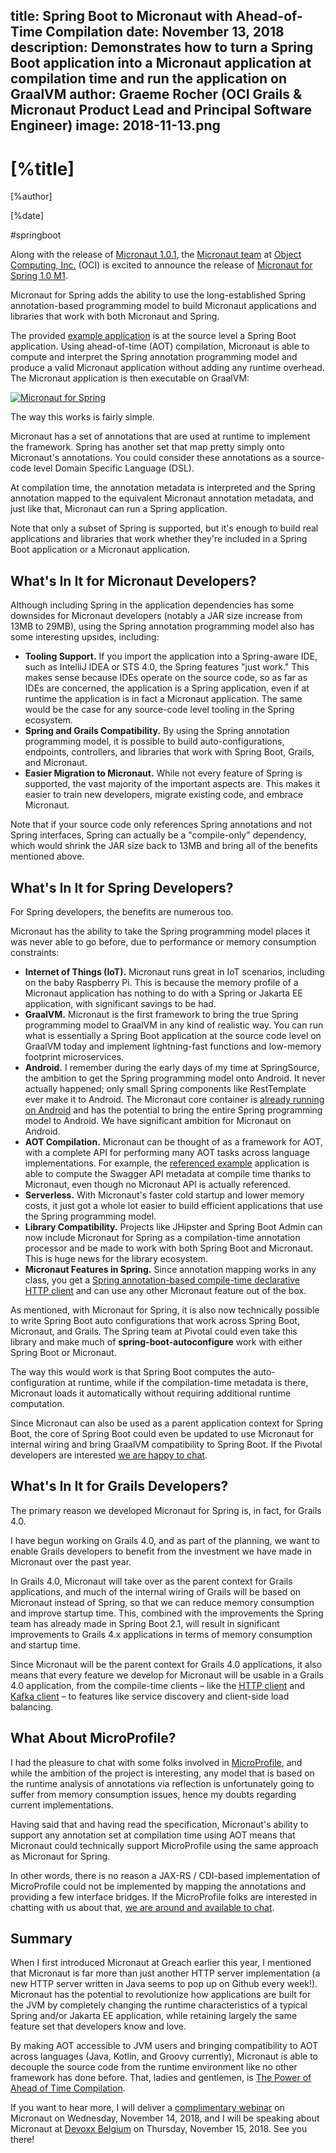 title: Spring Boot to Micronaut with Ahead-of-Time Compilation
date: November 13, 2018  
description: Demonstrates how to turn a Spring Boot application into a Micronaut application at compilation time and run the application on GraalVM
author: Graeme Rocher (OCI Grails & Micronaut Product Lead and Principal Software Engineer)
image: 2018-11-13.png
---

# [%title]

[%author]

[%date] 

#springboot

Along with the release of [Micronaut 1.0.1](https://github.com/micronaut-projects/micronaut-core/releases/tag/v1.0.1), the [Micronaut team](https://objectcomputing.com/products/2gm-team) at [Object Computing, Inc.](https://objectcomputing.com/) (OCI) is excited to announce the release of [Micronaut for Spring 1.0 M1](https://github.com/micronaut-projects/micronaut-spring).

Micronaut for Spring adds the ability to use the long-established Spring annotation-based programming model to build Micronaut applications and libraries that work with both Micronaut and Spring.

The provided [example application](https://github.com/micronaut-projects/micronaut-spring/tree/master/examples/greeting-service) is at the source level a Spring Boot application. Using ahead-of-time (AOT) compilation, Micronaut is able to compute and interpret the Spring annotation programming model and produce a valid Micronaut application without adding any runtime overhead. The Micronaut application is then executable on GraalVM:

[![Micronaut for Spring](2018-11-13-img01.gif)](https://youtu.be/JvzD2SEw0-E "Micronaut for Spring")

The way this works is fairly simple.

Micronaut has a set of annotations that are used at runtime to implement the framework. Spring has another set that map pretty simply onto Micronaut's annotations. You could consider these annotations as a source-code level Domain Specific Language (DSL).

At compilation time, the annotation metadata is interpreted and the Spring annotation mapped to the equivalent Micronaut annotation metadata, and just like that, Micronaut can run a Spring application.

Note that only a subset of Spring is supported, but it's enough to build real applications and libraries that work whether they're included in a Spring Boot application or a Micronaut application.

## What's In It for Micronaut Developers?

Although including Spring in the application dependencies has some downsides for Micronaut developers (notably a JAR size increase from 13MB to 29MB), using the Spring annotation programming model also has some interesting upsides, including:

*   **Tooling Support.** If you import the application into a Spring-aware IDE, such as IntelliJ IDEA or STS 4.0, the Spring features "just work." This makes sense because IDEs operate on the source code, so as far as IDEs are concerned, the application is a Spring application, even if at runtime the application is in fact a Micronaut application. The same would be the case for any source-code level tooling in the Spring ecosystem.
*   **Spring and Grails Compatibility.** By using the Spring annotation programming model, it is possible to build auto-configurations, endpoints, controllers, and libraries that work with Spring Boot, Grails, and Micronaut. 
*   **Easier Migration to Micronaut.** While not every feature of Spring is supported, the vast majority of the important aspects are. This makes it easier to train new developers, migrate existing code, and embrace Micronaut.

Note that if your source code only references Spring annotations and not Spring interfaces, Spring can actually be a "compile-only" dependency, which would shrink the JAR size back to 13MB and bring all of the benefits mentioned above.

## What's In It for Spring Developers?

For Spring developers, the benefits are numerous too.

Micronaut has the ability to take the Spring programming model places it was never able to go before, due to performance or memory consumption constraints:

*   **Internet of Things (IoT).** Micronaut runs great in IoT scenarios, including on the baby Raspberry Pi. This is because the memory profile of a Micronaut application has nothing to do with a Spring or Jakarta EE application, with significant savings to be had.
*   **GraalVM.** Micronaut is the first framework to bring the true Spring programming model to GraalVM in any kind of realistic way. You can run what is essentially a Spring Boot application at the source code level on GraalVM today and implement lightning-fast functions and low-memory footprint microservices.
*   **Android.** I remember during the early days of my time at SpringSource, the ambition to get the Spring programming model onto Android. It never actually happened; only small Spring components like RestTemplate ever make it to Android. The Micronaut core container is [already running on Android](https://docs.micronaut.io/latest/guide/index.html#android) and has the potential to bring the entire Spring programming model to Android. We have significant ambition for Micronaut on Android.
*   **AOT Compilation.** Micronaut can be thought of as a framework for AOT, with a complete API for performing many AOT tasks across language implementations. For example, the [referenced example](https://github.com/micronaut-projects/micronaut-spring/tree/master/examples/greeting-service) application is able to compute the Swagger API metadata at compile time thanks to Micronaut, even though no Micronaut API is actually referenced.
*   **Serverless.** With Micronaut's faster cold startup and lower memory costs, it just got a whole lot easier to build efficient applications that use the Spring programming model.
*   **Library Compatibility.** Projects like JHipster and Spring Boot Admin can now include Micronaut for Spring as a compilation-time annotation processor and be made to work with both Spring Boot and Micronaut. This is huge news for the library ecosystem.
*   **Micronaut Features in Spring.** Since annotation mapping works in any class, you get a [Spring annotation-based compile-time declarative HTTP client](https://github.com/micronaut-projects/micronaut-spring/blob/master/examples/greeting-service/src/test/java/greeting/example/GreetingClient.java) and can use any other Micronaut feature out of the box.

As mentioned, with Micronaut for Spring, it is also now technically possible to write Spring Boot auto configurations that work across Spring Boot, Micronaut, and Grails. The Spring team at Pivotal could even take this library and make much of **spring-boot-autoconfigure** work with either Spring Boot or Micronaut.

The way this would work is that Spring Boot computes the auto-configuration at runtime, while if the compilation-time metadata is there, Micronaut loads it automatically without requiring additional runtime computation.

Since Micronaut can also be used as a parent application context for Spring Boot, the core of Spring Boot could even be updated to use Micronaut for internal wiring and bring GraalVM compatibility to Spring Boot. If the Pivotal developers are interested [we are happy to chat](https://gitter.im/micronautfw).

## What's In It for Grails Developers?

The primary reason we developed Micronaut for Spring is, in fact, for Grails 4.0.

I have begun working on Grails 4.0, and as part of the planning, we want to enable Grails developers to benefit from the investment we have made in Micronaut over the past year.

In Grails 4.0, Micronaut will take over as the parent context for Grails applications, and much of the internal wiring of Grails will be based on Micronaut instead of Spring, so that we can reduce memory consumption and improve startup time. This, combined with the improvements the Spring team has already made in Spring Boot 2.1, will result in significant improvements to Grails 4.x applications in terms of memory consumption and startup time.

Since Micronaut will be the parent context for Grails 4.0 applications, it also means that every feature we develop for Micronaut will be usable in a Grails 4.0 application, from the compile-time clients – like the [HTTP client](https://docs.micronaut.io/latest/guide/index.html#clientAnnotation) and [Kafka client](https://docs.micronaut.io/latest/guide/index.html#kafkaClient) – to features like service discovery and client-side load balancing.

## What About MicroProfile?

I had the pleasure to chat with some folks involved in [MicroProfile](https://microprofile.io "MicroProfile"), and while the ambition of the project is interesting, any model that is based on the runtime analysis of annotations via reflection is unfortunately going to suffer from memory consumption issues, hence my doubts regarding current implementations. 

Having said that and having read the specification, Micronaut's ability to support any annotation set at compilation time using AOT means that Micronaut could technically support MicroProfile using the same approach as Micronaut for Spring.

In other words, there is no reason a JAX-RS / CDI-based implementation of MicroProfile could not be implemented by mapping the annotations and providing a few interface bridges. If the MicroProfile folks are interested in chatting with us about that, [we are around and available to chat](https://gitter.im/micronautfw).

## Summary

When I first introduced Micronaut at Greach earlier this year, I mentioned that Micronaut is far more than just another HTTP server implementation (a new HTTP server written in Java seems to pop up on Github every week!). Micronaut has the potential to revolutionize how applications are built for the JVM by completely changing the runtime characteristics of a typical Spring and/or Jakarta EE application, while retaining largely the same feature set that developers know and love.

By making AOT accessible to JVM users and bringing compatibility to AOT across languages (Java, Kotlin, and Groovy currently), Micronaut is able to decouple the source code from the runtime environment like no other framework has done before. That, ladies and gentlemen, is [The Power of Ahead of Time Compilation](/blog/2018-09-30-micronaut-1-rc1.html).

If you want to hear more, I will deliver a [complimentary webinar](https://objectcomputing.com/resources/events/webinars/introduction-to-micronaut "Complimentary Webinar") on Micronaut on Wednesday, November 14, 2018, and I will be speaking about Micronaut at [Devoxx Belgium](https://dvbe18.confinabox.com/talk/BZV-3566/Introduction_to_Micronaut:_Lightweight_Microservices_with_Ahead_of_Time_Compilation) on Thursday, November 15, 2018\. See you there!
